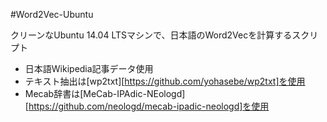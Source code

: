 #Word2Vec-Ubuntu

クリーンなUbuntu 14.04 LTSマシンで、日本語のWord2Vecを計算するスクリプト

* 日本語Wikipedia記事データ使用
* テキスト抽出は[wp2txt][https://github.com/yohasebe/wp2txt]を使用
* Mecab辞書は[MeCab-IPAdic-NEologd][https://github.com/neologd/mecab-ipadic-neologd]を使用

